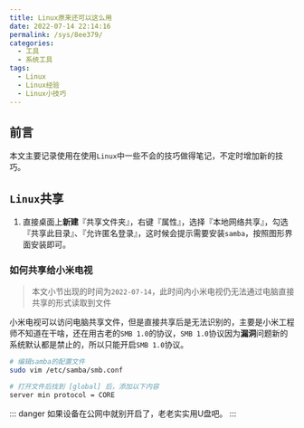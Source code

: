 ```yaml
---
title: Linux原来还可以这么用
date: 2022-07-14 22:14:16
permalink: /sys/8ee379/
categories:
  - 工具
  - 系统工具
tags:
  - Linux
  - Linux经验
  - Linux小技巧
---
```


## 前言

本文主要记录使用在使用`Linux`中一些不会的技巧做得笔记，不定时增加新的技巧。

<!-- more -->

## `Linux`共享

1. 直接桌面上**新建**『共享文件夹』，右键『属性』，选择『本地网络共享』，勾选『共享此目录』、『允许匿名登录』，这时候会提示需要安装`samba`，按照图形界面安装即可。

### 如何共享给小米电视

> 本文小节出现的时间为`2022-07-14`，此时间内小米电视仍无法通过电脑直接共享的形式读取到文件

小米电视可以访问电脑共享文件，但是直接共享后是无法识别的，主要是小米工程师不知道在干啥，还在用古老的`SMB 1.0`的协议，`SMB 1.0`协议因为**漏洞**问题新的系统默认都是禁止的，所以只能开启`SMB 1.0`协议。

``` bash
# 编辑samba的配置文件
sudo vim /etc/samba/smb.conf

# 打开文件后找到 [global] 后，添加以下内容
server min protocol = CORE
```

::: danger
如果设备在公网中就别开启了，老老实实用U盘吧。
:::

